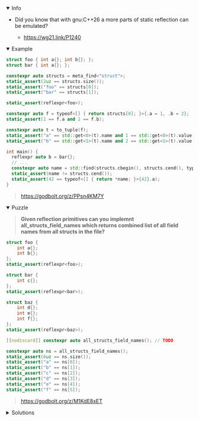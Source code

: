 <details open><summary>Info</summary><p>

* Did you know that with gnu:C++26 a more parts of static reflection can be emulated?

  * https://wg21.link/P1240

</p></details><details open><summary>Example</summary><p>

```cpp
struct foo { int a{}; int b{}; };
struct bar { int a{}; };

constexpr auto structs = meta_find<"struct">;
static_assert(2uz == structs.size());
static_assert("foo" == structs[0]);
static_assert("bar" == structs[1]);

static_assert(reflexpr<foo>);

constexpr auto f = typeof<[] { return structs[0]; }>{.a = 1, .b = 2};
static_assert(1 == f.a and 2 == f.b);

constexpr auto t = to_tuple(f);
static_assert("a" == std::get<0>(t).name and 1 == std::get<0>(t).value);
static_assert("b" == std::get<1>(t).name and 2 == std::get<1>(t).value);

int main() {
  reflexpr auto b = bar{};
  // ...
  constexpr auto name = std::find(structs.cbegin(), structs.cend(), type_name<decltype(b)>());
  static_assert(name != structs.cend());
  static_assert(42 == typeof<[] { return *name; }>{42}.a);
}
```

> https://godbolt.org/z/PPsn4KM7Y

</p></details><details open><summary>Puzzle</summary><p>

> **Given reflection primitives can you implemnt all_structs_field_names which returns combined list of all field names from all structs in the file?**

```cpp
struct foo {
    int a{};
    int b{};
};
static_assert(reflexpr<foo>);

struct bar {
    int c{};
};
static_assert(reflexpr<bar>);

struct baz {
    int d{};
    int e{};
    int f{};
};
static_assert(reflexpr<baz>);

[[nodiscard]] constexpr auto all_structs_field_names(); // TODO

constexpr auto ns = all_structs_field_names();
static_assert(6uz == ns.size());
static_assert("a" == ns[0]);
static_assert("b" == ns[1]);
static_assert("c" == ns[2]);
static_assert("d" == ns[3]);
static_assert("e" == ns[4]);
static_assert("f" == ns[5]);
```

> https://godbolt.org/z/M1KdE8xET

</p></details><details><summary>Solutions</summary><p>

